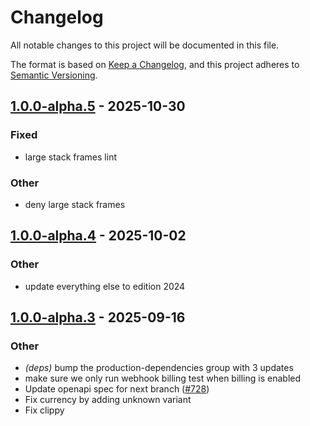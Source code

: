 # Changelog
All notable changes to this project will be documented in this file.

The format is based on [Keep a Changelog](https://keepachangelog.com/en/1.0.0/),
and this project adheres to [Semantic Versioning](https://semver.org/spec/v2.0.0.html).


## [1.0.0-alpha.5](https://github.com/arlyon/async-stripe/compare/async-stripe-webhook-v1.0.0-alpha.4...async-stripe-webhook-v1.0.0-alpha.5) - 2025-10-30

### Fixed

- large stack frames lint

### Other

- deny large stack frames

## [1.0.0-alpha.4](https://github.com/arlyon/async-stripe/compare/async-stripe-webhook-v1.0.0-alpha.3...async-stripe-webhook-v1.0.0-alpha.4) - 2025-10-02

### Other

- update everything else to edition 2024

## [1.0.0-alpha.3](https://github.com/arlyon/async-stripe/compare/async-stripe-webhook-v1.0.0-alpha.2...async-stripe-webhook-v1.0.0-alpha.3) - 2025-09-16

### Other

- *(deps)* bump the production-dependencies group with 3 updates
- make sure we only run webhook billing test when billing is enabled
- Update openapi spec for next branch ([#728](https://github.com/arlyon/async-stripe/pull/728))
- Fix currency by adding unknown variant
- Fix clippy
